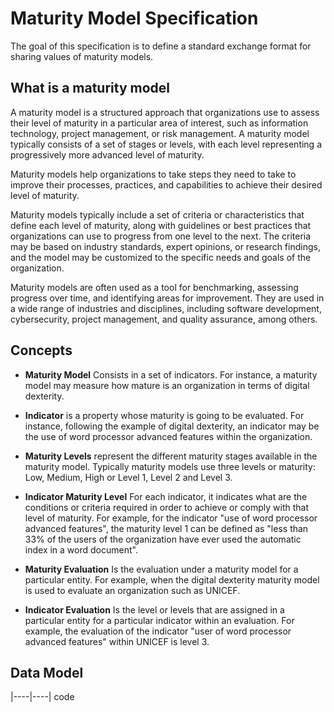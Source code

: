 # Maturity Model Specification

The goal of this specification is to define a standard exchange format for sharing values of maturity models.

## What is a maturity model

A maturity model is a structured approach that organizations use to assess their level of maturity in a particular area of interest, such as information technology, project management, or risk management. A maturity model typically consists of a set of stages or levels, with each level representing a progressively more advanced level of maturity.

Maturity models help organizations to take steps they need to take to improve their processes, practices, and capabilities to achieve their desired level of maturity.

Maturity models typically include a set of criteria or characteristics that define each level of maturity, along with guidelines or best practices that organizations can use to progress from one level to the next. The criteria may be based on industry standards, expert opinions, or research findings, and the model may be customized to the specific needs and goals of the organization.

Maturity models are often used as a tool for benchmarking, assessing progress over time, and identifying areas for improvement. They are used in a wide range of industries and disciplines, including software development, cybersecurity, project management, and quality assurance, among others.
    
## Concepts

- **Maturity Model** Consists in a set of indicators. For instance, a maturity model may measure how mature is an organization in terms of digital dexterity.

- **Indicator** is a property whose maturity is going to be evaluated. For instance, following the example of digital dexterity, an indicator may be the use of word processor advanced features within the organization.

- **Maturity Levels** represent the different maturity stages available in the maturity model. Typically maturity models use three levels or maturity: Low, Medium, High or Level 1, Level 2 and Level 3. 

- **Indicator Maturity Level** For each indicator, it indicates what are the conditions or criteria required in order to achieve or comply with that level of maturity. For example, for the indicator "use of word processor advanced features", the maturity level 1 can be defined as "less than 33% of the users of the organization have ever used the automatic index in a word document".

- **Maturity Evaluation** Is the evaluation under a maturity model for a particular entity. For example, when the digital dexterity maturity model is used to evaluate an organization such as UNICEF.

- **Indicator Evaluation** Is the level or levels that are assigned in a particular entity for a particular indicator within an evaluation. For example, the evaluation of the indicator "user of word processor advanced features" within UNICEF is level 3.


## Data Model

|----|----|
code